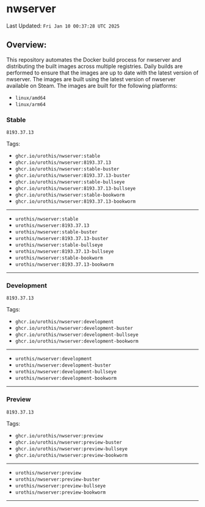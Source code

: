 # <b>nwserver</b>

Last Updated: `Fri Jan 10 00:37:28 UTC 2025`

## Overview:
This repository automates the Docker build process for nwserver and distributing the built images across multiple registries. Daily builds are performed to ensure that the images are up to date with the latest version of nwserver. The images are built using the latest version of nwserver available on Steam.
The images are built for the following platforms:

- `linux/amd64`
- `linux/arm64`

### Stable
`8193.37.13`

Tags: 

- `ghcr.io/urothis/nwserver:stable`
- `ghcr.io/urothis/nwserver:8193.37.13`
- `ghcr.io/urothis/nwserver:stable-buster`
- `ghcr.io/urothis/nwserver:8193.37.13-buster`
- `ghcr.io/urothis/nwserver:stable-bullseye`
- `ghcr.io/urothis/nwserver:8193.37.13-bullseye`
- `ghcr.io/urothis/nwserver:stable-bookworm`
- `ghcr.io/urothis/nwserver:8193.37.13-bookworm`
---
- `urothis/nwserver:stable`
- `urothis/nwserver:8193.37.13`
- `urothis/nwserver:stable-buster`
- `urothis/nwserver:8193.37.13-buster`
- `urothis/nwserver:stable-bullseye`
- `urothis/nwserver:8193.37.13-bullseye`
- `urothis/nwserver:stable-bookworm`
- `urothis/nwserver:8193.37.13-bookworm`
---

### Development
`8193.37.13`

Tags: 

- `ghcr.io/urothis/nwserver:development`
- `ghcr.io/urothis/nwserver:development-buster`
- `ghcr.io/urothis/nwserver:development-bullseye`
- `ghcr.io/urothis/nwserver:development-bookworm`
---
- `urothis/nwserver:development`
- `urothis/nwserver:development-buster`
- `urothis/nwserver:development-bullseye`
- `urothis/nwserver:development-bookworm`
---

### Preview
`8193.37.13`

Tags: 

- `ghcr.io/urothis/nwserver:preview`
- `ghcr.io/urothis/nwserver:preview-buster`
- `ghcr.io/urothis/nwserver:preview-bullseye`
- `ghcr.io/urothis/nwserver:preview-bookworm`
---
- `urothis/nwserver:preview`
- `urothis/nwserver:preview-buster`
- `urothis/nwserver:preview-bullseye`
- `urothis/nwserver:preview-bookworm`
---
